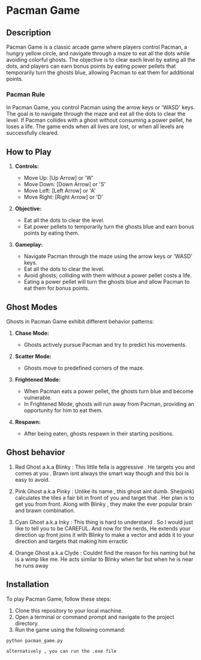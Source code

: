 # Pacman Game

## Description

Pacman Game is a classic arcade game where players control Pacman, a hungry yellow circle, and navigate through a maze to eat all the dots while avoiding colorful ghosts. The objective is to clear each level by eating all the dots, and players can earn bonus points by eating power pellets that temporarily turn the ghosts blue, allowing Pacman to eat them for additional points.

### Pacman Rule

In Pacman Game, you control Pacman using the arrow keys or 'WASD' keys. The goal is to navigate through the maze and eat all the dots to clear the level. If Pacman collides with a ghost without consuming a power pellet, he loses a life. The game ends when all lives are lost, or when all levels are successfully cleared.

## How to Play

1. **Controls:**
   - Move Up: [Up Arrow] or 'W'
   - Move Down: [Down Arrow] or 'S'
   - Move Left: [Left Arrow] or 'A'
   - Move Right: [Right Arrow] or 'D'

2. **Objective:**
   - Eat all the dots to clear the level.
   - Eat power pellets to temporarily turn the ghosts blue and earn bonus points by eating them.

3. **Gameplay:**
   - Navigate Pacman through the maze using the arrow keys or 'WASD' keys.
   - Eat all the dots to clear the level.
   - Avoid ghosts; colliding with them without a power pellet costs a life.
   - Eating a power pellet will turn the ghosts blue and allow Pacman to eat them for bonus points.

## Ghost Modes

Ghosts in Pacman Game exhibit different behavior patterns:

1. **Chase Mode:**
   - Ghosts actively pursue Pacman and try to predict his movements.

2. **Scatter Mode:**
   - Ghosts move to predefined corners of the maze.

3. **Frightened Mode:**
   - When Pacman eats a power pellet, the ghosts turn blue and become vulnerable.
   - In Frightened Mode, ghosts will run away from Pacman, providing an opportunity for him to eat them.

4. **Respawn:**
   - After being eaten, ghosts respawn in their starting positions.

## Ghost behavior

1) Red Ghost a.k.a Blinky : This little fella is aggressive . He targets you and comes at you . Brawn isnt always the smart way though and this boi is easy to avoid.

2) Pink Ghost a.k.a Pinky : Unlike its name , this ghost aint dumb. She(pink) calculates the tiles a fair bit in front of you and target that . Her plan is to get you from front. Along with Blinky , they make the ever popular brain and brawn combination.

3) Cyan Ghost a.k.a Inky : This thing is hard to understand . So I would just like to tell you to be CAREFUL. And now for the nerds, He extends your direction up front joins it with Blinky to make a vector and adds it to your direction and targets that making him erractic

4) Orange Ghost a.k.a Clyde : Couldnt find the reason for his naming but he is a wimp like me. He acts similar to Blinky when far but when he is near he runs away 

## Installation

To play Pacman Game, follow these steps:

1. Clone this repository to your local machine.
2. Open a terminal or command prompt and navigate to the project directory.
3. Run the game using the following command:

```bash
python pacman_game.py

alternatively , you can run the .exe file
